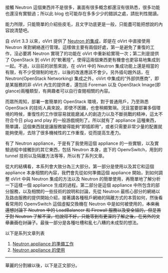 接觸 Neutron 這個東西并不是很多，裏面有很多概念都還沒有很熟悉，很多功能也還沒有實驗過；所以此 blog 也可能存在多多少少的錯誤之處，請批判性閱讀。

能力所限，只能簡單的介紹些皮毛，且文字功底更是一般，只能盡可能把想說的內容說清楚吧。

自 oVirt 3.3 以來，oVirt 提供了 [Neutron 的集成](http://www.ovirt.org/Features/Quantum_Integration)，即是在 oVirt 中直接使用 Neutron 來對網絡進行管理。這樣做主要有兩個好處，第一是避免了重復的工作，沒必要將 Neutron 實現了的功能在 oVirt 中重新給實現一次；第二則是提供了 OpenStack 到 oVirt 的“軟著陸”，使得這兩個東西更有機會也更容易地集成到一起。不過，以目前的狀態來說，在 oVirt 中的 Neutron 集成功能上還是相當的有限，有不少受限制的地方，以後的改進應該不會少。另外插句題外話，在 Neutron(OpenStack Networking) 集成之外，oVirt 中集成的“外部供應商”，即是某服務的非 oVirt 內生的提供者，還包括 Foreman 以及 OpenStack Image(即 glance)兩種類型，有興趣者可以自行查閱相關的內容。

而眾所周知，部署一套簡單的 OpenStack 環境，對于普通用戶，乃至熟悉 OpenStack 的技術人員來說，即使不困難，也會稍顯繁瑣。況且當要部署多個環境的時候，重復性的工作很容易就能磨滅人的創造力以及不斷挑戰的精神，這太不符合今日 plug and play 的一般游戲規則了。所以就有了 appliance 這種東西，簡單講，這個東西就是讓服務變得能夠“即插即用”，或者只需要非常少量的配置就能夠使用，去除了很多機械性的工作重復，從而提高生產力。

有了 Neutron appliance，于是有了我使用這個 appliance 的一些實驗，以及實驗過程中接觸到的其它東西，包括 Neutron 本身，底下的 OpenvSwitch，用到的 tunnel 技術以及隔離方法等等，所以有了系列文章。

從大的結構看，本系列會大致分為三大部分。第一部分是使用以及其它和這個 appliance 本身相關的內容，我們會先從如何準備這個 appliance 開始，到如何調整 oVirt 中與 Neutron 集成的方法以及 Neutron 的簡單使用，再簡單地了解分析一下這樣一個 appliance 生成的過程。第二部分是這個 appliance 中所包含的部分服務，以及相關的一些技術的說明和討論，先從 Neutron 最核心部分的網絡以及路由服務的提供開始介紹，接著講各種租戶網絡的隔離方式的本質如何，然後看看常用的 OpenvSwitch 這個虛擬交換機在 Neutron 中是如何被使用的，~~本來我還想討論下 Neutron 中的 LoadBalancer 和 Firewall 服務以及安全組的，但是苦于對 Neutron 了解不深，怕說得不好，只能等到有更深的了解之後，在另外的文章裏面在討論了~~。最後一部分是各種吐槽和亂七八糟的未成型的想法。

以下是系列文章列表

1. [Neutron appliance 的準備工作](./2014-12-02-ovirt-neutron-appliance-preparing.html)
1. [Neutron appliance 的使用](./2014-12-03-ovirt-neutron-appliance-usage.html)

---

華麗的分割線以後，以下是正文部分。
